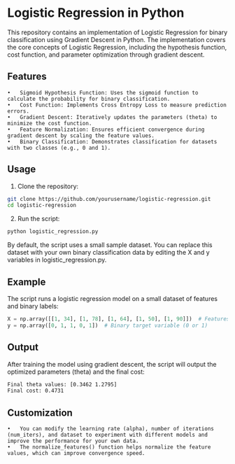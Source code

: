 # Logistic Regression in Python

This repository contains an implementation of Logistic Regression for binary classification using Gradient Descent in Python. The implementation covers the core concepts of Logistic Regression, including the hypothesis function, cost function, and parameter optimization through gradient descent.

## Features

	•	Sigmoid Hypothesis Function: Uses the sigmoid function to calculate the probability for binary classification.
	•	Cost Function: Implements Cross Entropy Loss to measure prediction errors.
	•	Gradient Descent: Iteratively updates the parameters (theta) to minimize the cost function.
	•	Feature Normalization: Ensures efficient convergence during gradient descent by scaling the feature values.
	•	Binary Classification: Demonstrates classification for datasets with two classes (e.g., 0 and 1).

## Usage

1.	Clone the repository:

```bash
git clone https://github.com/yourusername/logistic-regression.git
cd logistic-regression
```

2.	Run the script:

```bash
python logistic_regression.py
```
By default, the script uses a small sample dataset. You can replace this dataset with your own binary classification data by editing the X and y variables in logistic_regression.py.

## Example

The script runs a logistic regression model on a small dataset of features and binary labels:

```python
X = np.array([[1, 34], [1, 78], [1, 64], [1, 50], [1, 90]])  # Features with bias term
y = np.array([0, 1, 1, 0, 1])  # Binary target variable (0 or 1)
```
## Output

After training the model using gradient descent, the script will output the optimized parameters (theta) and the final cost:

```bash
Final theta values: [0.3462 1.2795]
Final cost: 0.4731
```

## Customization

	•	You can modify the learning rate (alpha), number of iterations (num_iters), and dataset to experiment with different models and improve the performance for your own data.
	•	The normalize_features() function helps normalize the feature values, which can improve convergence speed.
